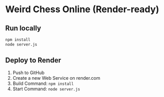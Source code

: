# Weird Chess Online (Render-ready)

## Run locally
```bash
npm install
node server.js
```

## Deploy to Render
1. Push to GitHub
2. Create a new Web Service on render.com
3. Build Command: `npm install`
4. Start Command: `node server.js`
```

